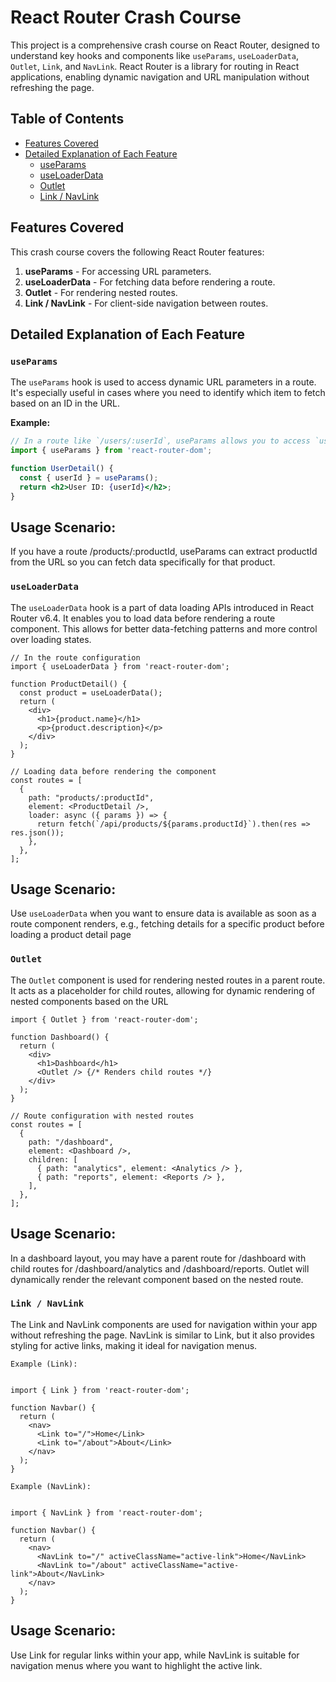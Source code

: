 # React Router Crash Course

This project is a comprehensive crash course on React Router, designed to understand key hooks and components like `useParams`, `useLoaderData`, `Outlet`, `Link`, and `NavLink`. React Router is a library for routing in React applications, enabling dynamic navigation and URL manipulation without refreshing the page.

## Table of Contents
- [Features Covered](#features-covered)
- [Detailed Explanation of Each Feature](#detailed-explanation-of-each-feature)
  - [useParams](#useparams)
  - [useLoaderData](#useloaderdata)
  - [Outlet](#outlet)
  - [Link / NavLink](#link--navlink)


## Features Covered

This crash course covers the following React Router features:

1. **useParams** - For accessing URL parameters.
2. **useLoaderData** - For fetching data before rendering a route.
3. **Outlet** - For rendering nested routes.
4. **Link / NavLink** - For client-side navigation between routes.

## Detailed Explanation of Each Feature

### `useParams`
The `useParams` hook is used to access dynamic URL parameters in a route. It's especially useful in cases where you need to identify which item to fetch based on an ID in the URL.

**Example:**
```jsx
// In a route like `/users/:userId`, useParams allows you to access `userId`
import { useParams } from 'react-router-dom';

function UserDetail() {
  const { userId } = useParams();
  return <h2>User ID: {userId}</h2>;
}
```
## Usage Scenario: 
If you have a route /products/:productId, useParams can extract productId from the URL so you can fetch data specifically for that product.

### `useLoaderData`
The `useLoaderData` hook is a part of data loading APIs introduced in React Router v6.4. It enables you to load data before rendering a route component. This allows for better data-fetching patterns and more control over loading states.
```
// In the route configuration
import { useLoaderData } from 'react-router-dom';

function ProductDetail() {
  const product = useLoaderData();
  return (
    <div>
      <h1>{product.name}</h1>
      <p>{product.description}</p>
    </div>
  );
}

// Loading data before rendering the component
const routes = [
  {
    path: "products/:productId",
    element: <ProductDetail />,
    loader: async ({ params }) => {
      return fetch(`/api/products/${params.productId}`).then(res => res.json());
    },
  },
];
```
## Usage Scenario:
Use `useLoaderData` when you want to ensure data is available as soon as a route component renders, e.g., fetching details for a specific product before loading a product detail page

### `Outlet`
The `Outlet` component is used for rendering nested routes in a parent route. It acts as a placeholder for child routes, allowing for dynamic rendering of nested components based on the URL

```
import { Outlet } from 'react-router-dom';

function Dashboard() {
  return (
    <div>
      <h1>Dashboard</h1>
      <Outlet /> {/* Renders child routes */}
    </div>
  );
}

// Route configuration with nested routes
const routes = [
  {
    path: "/dashboard",
    element: <Dashboard />,
    children: [
      { path: "analytics", element: <Analytics /> },
      { path: "reports", element: <Reports /> },
    ],
  },
];
```

## Usage Scenario:
In a dashboard layout, you may have a parent route for /dashboard with child routes for /dashboard/analytics and /dashboard/reports. Outlet will dynamically render the relevant component based on the nested route.

### `Link / NavLink`
The Link and NavLink components are used for navigation within your app without refreshing the page. NavLink is similar to Link, but it also provides styling for active links, making it ideal for navigation menus.

```
Example (Link):


import { Link } from 'react-router-dom';

function Navbar() {
  return (
    <nav>
      <Link to="/">Home</Link>
      <Link to="/about">About</Link>
    </nav>
  );
}
```
```
Example (NavLink):


import { NavLink } from 'react-router-dom';

function Navbar() {
  return (
    <nav>
      <NavLink to="/" activeClassName="active-link">Home</NavLink>
      <NavLink to="/about" activeClassName="active-link">About</NavLink>
    </nav>
  );
}
```
## Usage Scenario: 
Use Link for regular links within your app, while NavLink is suitable for navigation menus where you want to highlight the active link.
